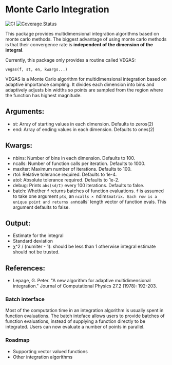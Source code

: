 # Monte Carlo Integration 

![CI](https://github.com/ranjanan/MonteCarloIntegration.jl/workflows/CI/badge.svg)
[![Coverage Status](https://coveralls.io/repos/github/ranjanan/MonteCarloIntegration.jl/badge.svg?branch=master)](https://coveralls.io/github/ranjanan/MonteCarloIntegration.jl?branch=master)

This package provides multidimensional integration 
algorithms based on monte carlo methods. The biggest
advantage of using monte carlo methods is that their
convergence rate is **independent of the dimension of
the integral**. 

Currently, this package only provides a routine 
called VEGAS: 

    vegas(f, st, en, kwargs...)

VEGAS is a Monte Carlo algorithm for 
multidimensional integration based on 
adaptive importance sampling. It divides
each dimension into bins and adaptively adjusts
bin widths so points are sampled from the
region where the function has highest magnitude. 

Arguments:
----------
- st: Array of starting values in each dimension. 
Defaults to zeros(2)
- end: Array of ending values in each dimension. 
Defaults to ones(2)

Kwargs:
------
- nbins: Number of bins in each dimension. 
Defaults to 100. 
- ncalls: Number of function calls per iteration. 
Defaults to 1000.
- maxiter: Maximum number of iterations. 
Defaults to 100.
- rtol: Relative tolerance required. 
Defaults to 1e-4.
- atol: Absolute tolerance required. 
Defaults to 1e-2.
- debug: Prints `abs(sd/I)` every 100 iterations. 
Defaults to false.
- batch: Whether `f` returns batches of function
evaluations. `f` is assumed to take one argument 
`pts`, an `ncalls × `ndims` matrix. Each row
is a unique point and returns an `ncalls` length
vector of function evals. This argument defaults
to false. 

Output:
------
- Estimate for the integral 
- Standard deviation
- χ^2 / (numiter - 1): should be less than 1 
otherwise integral estimate should not be trusted. 

References:
-----------
- Lepage, G. Peter. "A new algorithm for adaptive 
multidimensional integration." Journal of 
Computational Physics 27.2 (1978): 192-203.

### Batch interface

Most of the computation time in an integration
algorithm is usually spent in function evaluations. 
The batch inteface allows users to provide 
batches of function evaluations, instead of supplying
a function directly to be integrated. Users can now
evaluate a number of points in parallel. 

### Roadmap 
- Supporting vector valued functions
- Other integration algorithms
